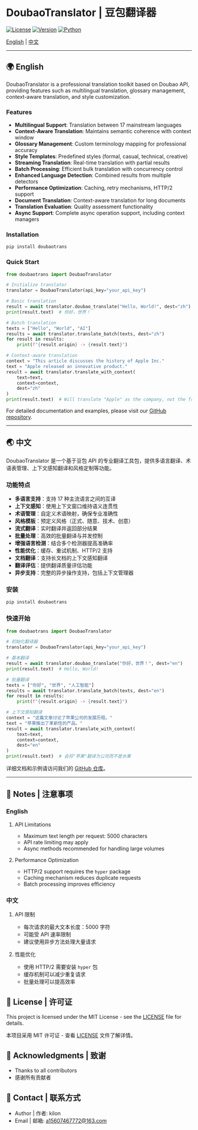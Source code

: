 # DoubaoTranslator | 豆包翻译器

[![License](https://img.shields.io/badge/license-MIT-blue.svg)](LICENSE)
[![Version](https://img.shields.io/badge/version-1.2.2-green.svg)](https://pypi.org/project/doubaotrans/)
[![Python](https://img.shields.io/badge/python-3.7%2B-blue.svg)](https://www.python.org/)

[English](#english) | [中文](#chinese)

---

<a id="english"></a>
## 🌍 English

DoubaoTranslator is a professional translation toolkit based on Doubao API, providing features such as multilingual translation, glossary management, context-aware translation, and style customization.

### Features

- **Multilingual Support**: Translation between 17 mainstream languages
- **Context-Aware Translation**: Maintains semantic coherence with context window
- **Glossary Management**: Custom terminology mapping for professional accuracy
- **Style Templates**: Predefined styles (formal, casual, technical, creative)
- **Streaming Translation**: Real-time translation with partial results
- **Batch Processing**: Efficient bulk translation with concurrency control
- **Enhanced Language Detection**: Combined results from multiple detectors
- **Performance Optimization**: Caching, retry mechanisms, HTTP/2 support
- **Document Translation**: Context-aware translation for long documents
- **Translation Evaluation**: Quality assessment functionality
- **Async Support**: Complete async operation support, including context managers

### Installation

```bash
pip install doubaotrans
```

### Quick Start

```python
from doubaotrans import DoubaoTranslator

# Initialize translator
translator = DoubaoTranslator(api_key="your_api_key")

# Basic translation
result = await translator.doubao_translate("Hello, World!", dest="zh")
print(result.text)  # 你好，世界！

# Batch translation
texts = ["Hello", "World", "AI"]
results = await translator.translate_batch(texts, dest="zh")
for result in results:
    print(f"{result.origin} -> {result.text}")

# Context-aware translation
context = "This article discusses the history of Apple Inc."
text = "Apple released an innovative product."
result = await translator.translate_with_context(
    text=text,
    context=context,
    dest="zh"
)
print(result.text)  # Will translate "Apple" as the company, not the fruit
```

For detailed documentation and examples, please visit our [GitHub repository](https://github.com/kilolonion/Doubaotranslator).

---

<a id="chinese"></a>
## 🌏 中文

DoubaoTranslator 是一个基于豆包 API 的专业翻译工具包，提供多语言翻译、术语表管理、上下文感知翻译和风格定制等功能。

### 功能特点

- **多语言支持**：支持 17 种主流语言之间的互译
- **上下文感知**：使用上下文窗口维持语义连贯性
- **术语管理**：自定义术语映射，确保专业准确性
- **风格模板**：预定义风格（正式、随意、技术、创意）
- **流式翻译**：实时翻译并返回部分结果
- **批量处理**：高效的批量翻译与并发控制
- **增强语言检测**：结合多个检测器提高准确率
- **性能优化**：缓存、重试机制、HTTP/2 支持
- **文档翻译**：支持长文档的上下文感知翻译
- **翻译评估**：提供翻译质量评估功能
- **异步支持**：完整的异步操作支持，包括上下文管理器

### 安装

```bash
pip install doubaotrans
```

### 快速开始

```python
from doubaotrans import DoubaoTranslator

# 初始化翻译器
translator = DoubaoTranslator(api_key="your_api_key")

# 基本翻译
result = await translator.doubao_translate("你好，世界！", dest="en")
print(result.text)  # Hello, World!

# 批量翻译
texts = ["你好", "世界", "人工智能"]
results = await translator.translate_batch(texts, dest="en")
for result in results:
    print(f"{result.origin} -> {result.text}")

# 上下文感知翻译
context = "这篇文章讨论了苹果公司的发展历程。"
text = "苹果推出了革新性的产品。"
result = await translator.translate_with_context(
    text=text,
    context=context,
    dest="en"
)
print(result.text)  # 会将"苹果"翻译为公司而不是水果
```

详细文档和示例请访问我们的 [GitHub 仓库](https://github.com/kilolonion/Doubaotranslator)。

---

## 📝 Notes | 注意事项

### English
1. API Limitations
   - Maximum text length per request: 5000 characters
   - API rate limiting may apply
   - Async methods recommended for handling large volumes

2. Performance Optimization
   - HTTP/2 support requires the `hyper` package
   - Caching mechanism reduces duplicate requests
   - Batch processing improves efficiency

### 中文
1. API 限制
   - 每次请求的最大文本长度：5000 字符
   - 可能受 API 速率限制
   - 建议使用异步方法处理大量请求

2. 性能优化
   - 使用 HTTP/2 需要安装 `hyper` 包
   - 缓存机制可以减少重复请求
   - 批量处理可以提高效率

## 📄 License | 许可证

This project is licensed under the MIT License - see the [LICENSE](LICENSE) file for details.

本项目采用 MIT 许可证 - 查看 [LICENSE](LICENSE) 文件了解详情。

## 🙏 Acknowledgments | 致谢

- Thanks to all contributors
- 感谢所有贡献者

## 📧 Contact | 联系方式

- Author | 作者: kilon
- Email | 邮箱: a15607467772@163.com